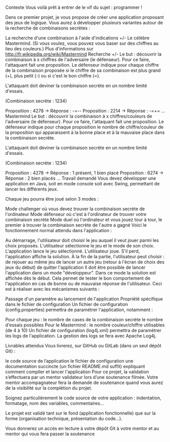 Contexte
Vous voilà prêt à entrer de le vif du sujet : programmer !

Dans ce premier projet, je vous propose de créer une application proposant des jeux de logique. Vous aurez à développer plusieurs variantes autour de la recherche de combinaisons secrètes :

La recherche d'une combinaison à l'aide d'indications +/-
Le célèbre Mastermind. (Si vous voulez, vous pouvez vous baser sur des chiffres au lieu des couleurs.)
Plus d'informations sur http://fr.wikipedia.org/wiki/Mastermind
Recherche +/-
Le but : découvrir la combinaison à x chiffres de l'adversaire (le défenseur). Pour ce faire, l'attaquant fait une proposition. Le défenseur indique pour chaque chiffre de la combinaison proposée si le chiffre de sa combinaison est plus grand (+), plus petit (-) ou si c'est le bon chiffre (=).

L'attaquant doit deviner la combinaison secrète en un nombre limité d'essais.

(Combinaison secrète : 1234)

Proposition : 4278 -> Réponse : -=--
Proposition : 2214 -> Réponse : -=+=
...
Mastermind
Le but : découvrir la combinaison à x chiffres/couleurs de l'adversaire (le défenseur). Pour ce faire, l'attaquant fait une proposition. Le défenseur indique pour chaque proposition le nombre de chiffre/couleur de la proposition qui apparaissent à la bonne place et à la mauvaise place dans la combinaison secrète.

L'attaquant doit deviner la combinaison secrète en un nombre limité d'essais.

(Combinaison secrète : 1234)

Proposition : 4278 -> Réponse : 1 présent, 1 bien placé
Proposition : 6274 -> Réponse : 2 bien placés
...
Travail demandé
Vous devez développer une application en Java, soit en mode console soit avec Swing, permettant de lancer les différents jeux.

Chaque jeu pourra être joué selon 3 modes :

Mode challenger où vous devez trouver la combinaison secrète de l'ordinateur
Mode défenseur où c'est à l'ordinateur de trouver votre combinaison secrète
Mode duel où l'ordinateur et vous jouez tour à tour, le premier à trouver la combinaison secrète de l'autre a gagné
Voici le fonctionnement normal attendu dans l'application :

Au démarrage, l'utilisateur doit choisir le jeu auquel il veut jouer parmi les choix proposés.
L'utilisateur sélectionne le jeu et le mode de son choix. L'application lance le jeu sélectionné.
L'utilisateur joue. S'il perd, l'application affiche la solution.
À la fin de la partie, l'utilisateur peut choisir :
de rejouer au même jeu
de lancer un autre jeu (retour à l'écran de choix des jeux du début)
de quitter l'application
Il doit être possible de lancer l'application dans un mode "développeur". Dans ce mode la solution est affichée dès le début. Cela permet de tester le bon comportement de l'application en cas de bonne ou de mauvaise réponse de l'utilisateur. Ceci est à réaliser avec les mécanismes suivants :

Passage d'un paramètre au lancement de l'application
Propriété spécifique dans le fichier de configuration
Un fichier de configuration (config.properties) permettra de paramétrer l'application, notamment :

Pour chaque jeu :
le nombre de cases de la combinaison secrète
le nombre d'essais possibles
Pour le Mastermind :
le nombre couleur/chiffre utilisables (de 4 à 10)
Un fichier de configuration (log4j.xml) permettra de paramétrer les logs de l'application. La gestion des logs se fera avec Apache Log4j.

Livrables attendus
Vous livrerez, sur GitHub ou GitLab (dans un seul dépôt Git) :

le code source de l’application
le fichier de configuration
une documentation succincte (un fichier README.md suffit) expliquant comment compiler et lancer l'application
Pour ce projet, la validation s’effectuera par un mentor validateur lors d’une soutenance filmée.
Votre mentor accompagnateur fera la demande de soutenance quand vous aurez de la visibilité sur la complétion du projet.

Soignez particulièrement le code source de votre application : indentation, formatage, nom des variables, commentaires...

Le projet est validé tant sur le fond (application fonctionnelle) que sur la forme (organisation technique, présentation du code...).

Vous donnerez un accès en lecture à votre dépôt Git à votre mentor et au mentor qui vous fera passer la soutenance
